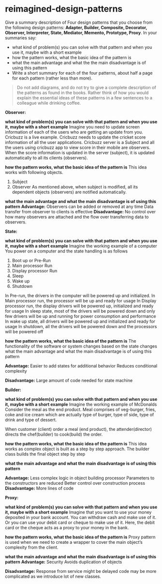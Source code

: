 # reimagined-design-patterns

Give a summary description of Four design patterns that you choose from the following design patterns: **Adapter,  Builder, Composite, Decorator, Observer, Interpreter, State, Mediator, Memento, Prototype, Proxy**. In your summaries say:

- what kind of problem(s) you can solve with that pattern and when you use it, maybe with a short example
- how the pattern works, what the basic idea of the pattern is
- what the main advantage and what the the main disadvantage is of using this pattern
- Write a short summary for each of the four patterns, about half a page for each pattern (rather less than more). 

> Do not add diagrams, and do not try to give a complete description of the patterns as found in the books. Rather think of how you would explain the essential ideas of these patterns in a few sentences to a colleague while drinking coffee.


**Observer:**

**what kind of problem(s) you can solve with that pattern and when you use it, maybe with a short example**
Imagine you need to update screen information of each of the users who are getting an update from you.
Cricbuzz is a live example.
Cricbuzz needs to update the cricket score information of all the user applications.
Cricbuzz server is a Subject and all the users using cricbuzz app to view score in their mobile are observers.
When the score information is updated in the server (subject), it is updated automatically to all its clients (observers).

**how the pattern works, what the basic idea of the pattern is**
This idea works with following objects. 
1. Subject
2. Observer
As mentioned above, when subject is modified, all its dependent objects (observers) are notified automatically.

**what the main advantage and what the main disadvantage is of using this pattern**
**Advantage:**
Observers can be added or removed at any time
Data transfer from observer to clients is effective
**Disadvantage:**
No control over how many observers are attached and the flow over transferring data to observers.


**State:**

**what kind of problem(s) you can solve with that pattern and when you use it, maybe with a short example**
Imagine the working example of a computer
You power on a computer and the state handling is as follows
1. Boot up or Pre-Run
2. Main processor Run
3. Display processor Run
4. Sleep 
5. Wake up
6. Shutdown

In Pre-run, the drivers in the computer will be powered up and initialized.
In Main processor run, the processor will be up and ready for usage
In Display processor run, the display drivers will be powered up, initialized and ready for usage
In sleep state, most of the drivers will be powered down and only few drivers will be up and running for power consumption and performance
In wake up state, all drivers will be powered up and initialized and ready for usage
In shutdown, all the drivers will be powered down and the processors will be powered off

**how the pattern works, what the basic idea of the pattern is**
The functionality of the software or system changes based on the state changes
what the main advantage and what the main disadvantage is of using this pattern

**Advantage:**
Easier to add states for additional behavior
Reduces conditional complexity

**Disadvantage:**
Large amount of code needed for state machine


**Builder:**

**what kind of problem(s) you can solve with that pattern and when you use it, maybe with a short example**
Imagine the working example of McDonalds
Consider the meal as the end product. Meal comprises of veg-burger, fries, coke and ice cream which are actually type of burger, type of side, type of drink and type of dessert.

When customer (client) order a meal (end product), the attender(director) directs the chef(builder) to cook(build) the order.

**how the pattern works, what the basic idea of the pattern is**
This idea works as complex object is built as a step by step approach. The builder class builds the final object step by step

**what the main advantage and what the main disadvantage is of using this pattern**

**Advantage:**
Less complex logic in object building processor
Parameters to the constructors are reduced
Better control over construction process
**Disadvantage:**
More lines of code


**Proxy:**

**what kind of problem(s) you can solve with that pattern and when you use it, maybe with a short example**
Imagine that you want to use your money deposited in your bank account.
You can withdraw cash and make use of it. Or you can use your debit card or cheque to make use of it.
Here, the debit card or the cheque acts as a proxy to your money in the bank.

**how the pattern works, what the basic idea of the pattern is**
Proxy pattern is used when we need to create a wrapper to cover the main object’s complexity from the client.

**what the main advantage and what the main disadvantage is of using this pattern**
**Advantage:**
Security
Avoids duplication of objects

**Disadvantage:**
Response from service might be delayed
code  may be more complicated as we introduce lot of new classes.

